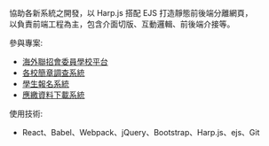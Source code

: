 協助各新系統之開發，以 Harp.js 搭配 EJS 打造靜態前後端分離網頁，  
以負責前端工程為主，包含介面切版、互動邏輯、前後端介接等。
  
參與專案:
- [海外聯招會委員學校平台](https://github.com/0verseas/0verDaPingTai)
- [各校簡章調查系統](https://github.com/0verseas/0verSchool)
- [學生報名系統](https://github.com/0verseas/0verStudent)
- [應繳資料下載系統](https://github.com/0verseas/0verPick)

使用技術:
- React、Babel、Webpack、jQuery、Bootstrap、Harp.js、ejs、Git
